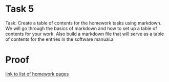 # Task 5
Task: Create a table of contents for the homework tasks using markdown. We will go through the basics of markdown and how to set up a table of contents for your work. Also build a markdown file that will serve as a table of contents for the entries in the software manual.a

# Proof
[link to list of homework pages](https://thedegreeisalie.github.io/homework/)

